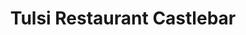 ---
title: "Tulsi Restaurant Castlebar"
address: "Lower Charles Street, Castlebar, Co. Mayo"
tel: "+353 (0)94 902 5066"
county: "Mayo"
category: "Indian Restaurants"
type: "Content"
lat: "53.858272552490234"
lng: "-9.294904708862305"
---